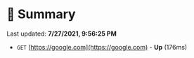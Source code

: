 # 📖 Summary
Last updated: **7/27/2021, 9:56:25 PM**

- `GET` [https://google.com](https://google.com) - **Up** (176ms)
